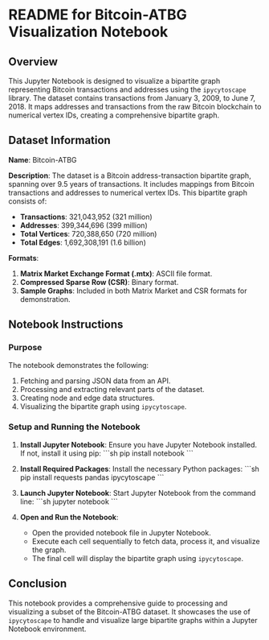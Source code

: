 
# README for Bitcoin-ATBG Visualization Notebook

## Overview

This Jupyter Notebook is designed to visualize a bipartite graph representing Bitcoin transactions and addresses using the `ipycytoscape` library. The dataset contains transactions from January 3, 2009, to June 7, 2018. It maps addresses and transactions from the raw Bitcoin blockchain to numerical vertex IDs, creating a comprehensive bipartite graph.

## Dataset Information

**Name**: Bitcoin-ATBG

**Description**: The dataset is a Bitcoin address-transaction bipartite graph, spanning over 9.5 years of transactions. It includes mappings from Bitcoin transactions and addresses to numerical vertex IDs. This bipartite graph consists of:
- **Transactions**: 321,043,952 (321 million)
- **Addresses**: 399,344,696 (399 million)
- **Total Vertices**: 720,388,650 (720 million)
- **Total Edges**: 1,692,308,191 (1.6 billion)

**Formats**:
1. **Matrix Market Exchange Format (.mtx)**: ASCII file format.
2. **Compressed Sparse Row (CSR)**: Binary format.
3. **Sample Graphs**: Included in both Matrix Market and CSR formats for demonstration.

## Notebook Instructions

### Purpose

The notebook demonstrates the following:
1. Fetching and parsing JSON data from an API.
2. Processing and extracting relevant parts of the dataset.
3. Creating node and edge data structures.
4. Visualizing the bipartite graph using `ipycytoscape`.

### Setup and Running the Notebook

1. **Install Jupyter Notebook**:
   Ensure you have Jupyter Notebook installed. If not, install it using pip:
   \`\`\`sh
   pip install notebook
   \`\`\`

2. **Install Required Packages**:
   Install the necessary Python packages:
   \`\`\`sh
   pip install requests pandas ipycytoscape
   \`\`\`

3. **Launch Jupyter Notebook**:
   Start Jupyter Notebook from the command line:
   \`\`\`sh
   jupyter notebook
   \`\`\`

4. **Open and Run the Notebook**:
   - Open the provided notebook file in Jupyter Notebook.
   - Execute each cell sequentially to fetch data, process it, and visualize the graph.
   - The final cell will display the bipartite graph using `ipycytoscape`.

## Conclusion

This notebook provides a comprehensive guide to processing and visualizing a subset of the Bitcoin-ATBG dataset. It showcases the use of `ipycytoscape` to handle and visualize large bipartite graphs within a Jupyter Notebook environment.

